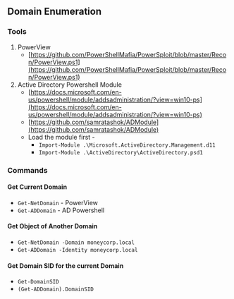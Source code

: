 ## Domain Enumeration

### Tools
1. PowerView
    * [https://github.com/PowerShellMafia/PowerSploit/blob/master/Recon/PowerView.ps1](https://github.com/PowerShellMafia/PowerSploit/blob/master/Recon/PowerView.ps1)
2. Active Directory Powershell Module 
    * [https://docs.microsoft.com/en-us/powershell/module/addsadministration/?view=win10-ps](https://docs.microsoft.com/en-us/powershell/module/addsadministration/?view=win10-ps)
    * [https://github.com/samratashok/ADModule](https://github.com/samratashok/ADModule)
    * Load the module first - 
        * `Import-Module .\Microsoft.ActiveDirectory.Management.d11`
        * `Import-Module .\ActiveDirectory\ActiveDirectory.psd1`

### Commands 

#### Get Current Domain
* `Get-NetDomain` - PowerView
* `Get-ADDomain` - AD Powershell

#### Get Object of Another Domain
* `Get-NetDomain -Domain moneycorp.local`
* `Get-ADDomain -Identity moneycorp.local`

#### Get Domain SID for the current Domain
* `Get-DomainSID`
* `(Get-ADDomain).DomainSID`